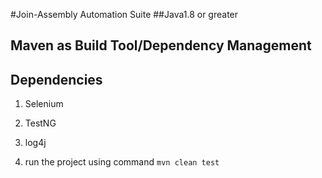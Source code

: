 #Join-Assembly Automation Suite
##Java1.8 or greater 
## Maven as Build Tool/Dependency Management
## Dependencies
1. Selenium
2. TestNG
3. log4j


1. run the project using command 
```mvn clean test```
